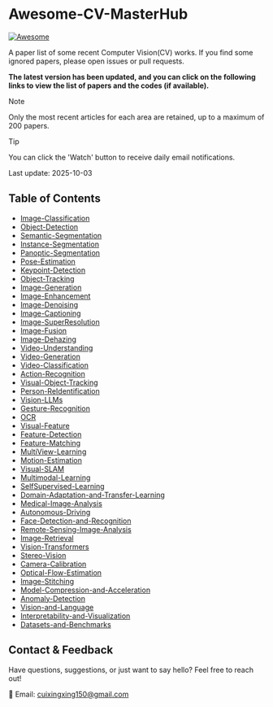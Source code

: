 # Awesome-CV-MasterHub

[![Awesome](https://awesome.re/badge.svg)](https://github.com/cuixing158/Awesome-CV-MasterHub)

A paper list of some recent Computer Vision(CV) works. If you find some ignored papers, please open issues or pull requests.

 **The latest version has been updated, and you can click on the following links to view the list of papers and the codes (if available).**

> [!NOTE]
>
> Only the most recent articles for each area are retained, up to a maximum of 200 papers.

> [!TIP]
>
> You can click the 'Watch' button to receive daily email notifications.

Last update: 2025-10-03

## Table of Contents

- [Image-Classification](./docs/Image-Classification.md)
- [Object-Detection](./docs/Object-Detection.md)
- [Semantic-Segmentation](./docs/Semantic-Segmentation.md)
- [Instance-Segmentation](./docs/Instance-Segmentation.md)
- [Panoptic-Segmentation](./docs/Panoptic-Segmentation.md)
- [Pose-Estimation](./docs/Pose-Estimation.md)
- [Keypoint-Detection](./docs/Keypoint-Detection.md)
- [Object-Tracking](./docs/Object-Tracking.md)
- [Image-Generation](./docs/Image-Generation.md)
- [Image-Enhancement](./docs/Image-Enhancement.md)
- [Image-Denoising](./docs/Image-Denoising.md)
- [Image-Captioning](./docs/Image-Captioning.md)
- [Image-SuperResolution](./docs/Image-SuperResolution.md)
- [Image-Fusion](./docs/Image-Fusion.md)
- [Image-Dehazing](./docs/Image-Dehazing.md)
- [Video-Understanding](./docs/Video-Understanding.md)
- [Video-Generation](./docs/Video-Generation.md)
- [Video-Classification](./docs/Video-Classification.md)
- [Action-Recognition](./docs/Action-Recognition.md)
- [Visual-Object-Tracking](./docs/Visual-Object-Tracking.md)
- [Person-ReIdentification](./docs/Person-ReIdentification.md)
- [Vision-LLMs](./docs/Vision-LLMs.md)
- [Gesture-Recognition](./docs/Gesture-Recognition.md)
- [OCR](./docs/OCR.md)
- [Visual-Feature](./docs/Visual-Feature.md)
- [Feature-Detection](./docs/Feature-Detection.md)
- [Feature-Matching](./docs/Feature-Matching.md)
- [MultiView-Learning](./docs/MultiView-Learning.md)
- [Motion-Estimation](./docs/Motion-Estimation.md)
- [Visual-SLAM](./docs/Visual-SLAM.md)
- [Multimodal-Learning](./docs/Multimodal-Learning.md)
- [SelfSupervised-Learning](./docs/SelfSupervised-Learning.md)
- [Domain-Adaptation-and-Transfer-Learning](./docs/Domain-Adaptation-and-Transfer-Learning.md)
- [Medical-Image-Analysis](./docs/Medical-Image-Analysis.md)
- [Autonomous-Driving](./docs/Autonomous-Driving.md)
- [Face-Detection-and-Recognition](./docs/Face-Detection-and-Recognition.md)
- [Remote-Sensing-Image-Analysis](./docs/Remote-Sensing-Image-Analysis.md)
- [Image-Retrieval](./docs/Image-Retrieval.md)
- [Vision-Transformers](./docs/Vision-Transformers.md)
- [Stereo-Vision](./docs/Stereo-Vision.md)
- [Camera-Calibration](./docs/Camera-Calibration.md)
- [Optical-Flow-Estimation](./docs/Optical-Flow-Estimation.md)
- [Image-Stitching](./docs/Image-Stitching.md)
- [Model-Compression-and-Acceleration](./docs/Model-Compression-and-Acceleration.md)
- [Anomaly-Detection](./docs/Anomaly-Detection.md)
- [Vision-and-Language](./docs/Vision-and-Language.md)
- [Interpretability-and-Visualization](./docs/Interpretability-and-Visualization.md)
- [Datasets-and-Benchmarks](./docs/Datasets-and-Benchmarks.md)

## Contact & Feedback

Have questions, suggestions, or just want to say hello? Feel free to reach out!

📧 Email: <cuixingxing150@gmail.com>